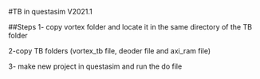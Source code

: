 #TB in questasim V2021.1

##Steps
1- copy vortex folder and locate it in the same directory of the TB folder 

2-copy TB folders (vortex_tb file, deoder file and axi_ram file) 

3- make new project in questasim and run the do file 
